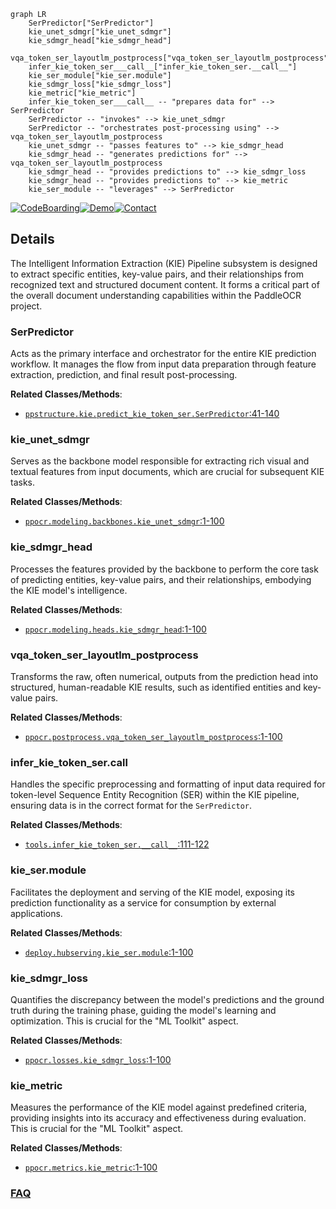 ```mermaid
graph LR
    SerPredictor["SerPredictor"]
    kie_unet_sdmgr["kie_unet_sdmgr"]
    kie_sdmgr_head["kie_sdmgr_head"]
    vqa_token_ser_layoutlm_postprocess["vqa_token_ser_layoutlm_postprocess"]
    infer_kie_token_ser___call__["infer_kie_token_ser.__call__"]
    kie_ser_module["kie_ser.module"]
    kie_sdmgr_loss["kie_sdmgr_loss"]
    kie_metric["kie_metric"]
    infer_kie_token_ser___call__ -- "prepares data for" --> SerPredictor
    SerPredictor -- "invokes" --> kie_unet_sdmgr
    SerPredictor -- "orchestrates post-processing using" --> vqa_token_ser_layoutlm_postprocess
    kie_unet_sdmgr -- "passes features to" --> kie_sdmgr_head
    kie_sdmgr_head -- "generates predictions for" --> vqa_token_ser_layoutlm_postprocess
    kie_sdmgr_head -- "provides predictions to" --> kie_sdmgr_loss
    kie_sdmgr_head -- "provides predictions to" --> kie_metric
    kie_ser_module -- "leverages" --> SerPredictor
```

[![CodeBoarding](https://img.shields.io/badge/Generated%20by-CodeBoarding-9cf?style=flat-square)](https://github.com/CodeBoarding/CodeBoarding)[![Demo](https://img.shields.io/badge/Try%20our-Demo-blue?style=flat-square)](https://www.codeboarding.org/demo)[![Contact](https://img.shields.io/badge/Contact%20us%20-%20contact@codeboarding.org-lightgrey?style=flat-square)](mailto:contact@codeboarding.org)

## Details

The Intelligent Information Extraction (KIE) Pipeline subsystem is designed to extract specific entities, key-value pairs, and their relationships from recognized text and structured document content. It forms a critical part of the overall document understanding capabilities within the PaddleOCR project.

### SerPredictor
Acts as the primary interface and orchestrator for the entire KIE prediction workflow. It manages the flow from input data preparation through feature extraction, prediction, and final result post-processing.


**Related Classes/Methods**:

- <a href="https://github.com/PaddlePaddle/PaddleOCR/blob/main/ppstructure/kie/predict_kie_token_ser.py#L41-L140" target="_blank" rel="noopener noreferrer">`ppstructure.kie.predict_kie_token_ser.SerPredictor`:41-140</a>


### kie_unet_sdmgr
Serves as the backbone model responsible for extracting rich visual and textual features from input documents, which are crucial for subsequent KIE tasks.


**Related Classes/Methods**:

- <a href="https://github.com/PaddlePaddle/PaddleOCR/blob/main/ppocr/modeling/backbones/kie_unet_sdmgr.py#L1-L100" target="_blank" rel="noopener noreferrer">`ppocr.modeling.backbones.kie_unet_sdmgr`:1-100</a>


### kie_sdmgr_head
Processes the features provided by the backbone to perform the core task of predicting entities, key-value pairs, and their relationships, embodying the KIE model's intelligence.


**Related Classes/Methods**:

- <a href="https://github.com/PaddlePaddle/PaddleOCR/blob/main/ppocr/modeling/heads/kie_sdmgr_head.py#L1-L100" target="_blank" rel="noopener noreferrer">`ppocr.modeling.heads.kie_sdmgr_head`:1-100</a>


### vqa_token_ser_layoutlm_postprocess
Transforms the raw, often numerical, outputs from the prediction head into structured, human-readable KIE results, such as identified entities and key-value pairs.


**Related Classes/Methods**:

- <a href="https://github.com/PaddlePaddle/PaddleOCR/blob/main/ppocr/postprocess/vqa_token_ser_layoutlm_postprocess.py#L1-L100" target="_blank" rel="noopener noreferrer">`ppocr.postprocess.vqa_token_ser_layoutlm_postprocess`:1-100</a>


### infer_kie_token_ser.__call__
Handles the specific preprocessing and formatting of input data required for token-level Sequence Entity Recognition (SER) within the KIE pipeline, ensuring data is in the correct format for the `SerPredictor`.


**Related Classes/Methods**:

- <a href="https://github.com/PaddlePaddle/PaddleOCR/blob/main/tools/infer_kie_token_ser.py#L111-L122" target="_blank" rel="noopener noreferrer">`tools.infer_kie_token_ser.__call__`:111-122</a>


### kie_ser.module
Facilitates the deployment and serving of the KIE model, exposing its prediction functionality as a service for consumption by external applications.


**Related Classes/Methods**:

- <a href="https://github.com/PaddlePaddle/PaddleOCR/blob/main/deploy/hubserving/kie_ser/module.py#L1-L100" target="_blank" rel="noopener noreferrer">`deploy.hubserving.kie_ser.module`:1-100</a>


### kie_sdmgr_loss
Quantifies the discrepancy between the model's predictions and the ground truth during the training phase, guiding the model's learning and optimization. This is crucial for the "ML Toolkit" aspect.


**Related Classes/Methods**:

- <a href="https://github.com/PaddlePaddle/PaddleOCR/blob/main/ppocr/losses/kie_sdmgr_loss.py#L1-L100" target="_blank" rel="noopener noreferrer">`ppocr.losses.kie_sdmgr_loss`:1-100</a>


### kie_metric
Measures the performance of the KIE model against predefined criteria, providing insights into its accuracy and effectiveness during evaluation. This is crucial for the "ML Toolkit" aspect.


**Related Classes/Methods**:

- <a href="https://github.com/PaddlePaddle/PaddleOCR/blob/main/ppocr/metrics/kie_metric.py#L1-L100" target="_blank" rel="noopener noreferrer">`ppocr.metrics.kie_metric`:1-100</a>




### [FAQ](https://github.com/CodeBoarding/GeneratedOnBoardings/tree/main?tab=readme-ov-file#faq)